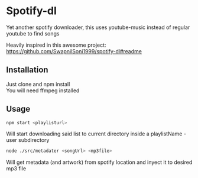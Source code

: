 Spotify-dl
==========

Yet another spotify downloader, this uses youtube-music instead of regular youtube to find songs

Heavily inspired in this awesome project: https://github.com/SwapnilSoni1999/spotify-dl#readme


## Installation
Just clone and npm install  
You will need ffmpeg installed

## Usage
```bash
npm start <playlisturl>
```
Will start downloading said list to current directory inside a playlistName - user subdirectory

```bash
node ./src/metadater <songUrl> <mp3file>
```
Will get metadata (and artwork) from spotify location and inyect it to desired mp3 file
